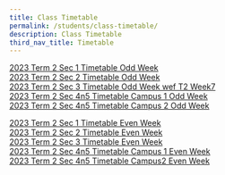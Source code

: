 ```yaml
---
title: Class Timetable
permalink: /students/class-timetable/
description: Class Timetable
third_nav_title: Timetable
---
```

[2023 Term 2 Sec 1 Timetable Odd Week](/files/Students/Timetable/2023_Term2_Timetable_Sec1_Odd_Week.pdf)<br>
[2023 Term 2 Sec 2 Timetable Odd Week](/files/Students/Timetable/2023_Term2_Timetable_Sec2_Odd_Week.pdf)<br>
[2023 Term 2 Sec 3 Timetable Odd Week wef T2 Week7](/files/Students/Timetable/2023_term_2_timetable_sec3_oddweek_wef_t2_week7.pdf)<br>
[2023 Term 2 Sec 4n5 Timetable Campus 1 Odd Week](/files/Students/Timetable/2023_Term2_Timetable_Sec4&amp;5_Campus1_Odd_Week.pdf)<br>
[2023 Term 2 Sec 4n5 Timetable Campus 2 Odd Week](/files/Students/Timetable/2023_Term2_Timetable_Sec4&amp;5_Campus2_Odd_Week.pdf)<br>

[2023 Term 2 Sec 1 Timetable Even Week](/files/Students/Timetable/2023_Term2_Timetable_Sec1_Even_Week.pdf)<br>
[2023 Term 2 Sec 2 Timetable Even Week](/files/Students/Timetable/2023_Term2_Timetable_Sec2_Even_Week.pdf)<br>
[2023 Term 2 Sec 3 Timetable Even Week](/files/Students/Timetable/2023_Term2_Timetable_Sec3_Even_Week.pdf)<br>
[2023 Term 2 Sec 4n5 Timetable Campus 1 Even Week](/files/Students/Timetable/2023_Term2_Timetable_Sec4n5_Campus1_Even_Week.pdf)<br>
[2023 Term 2 Sec 4n5 Timetable Campus2 Even Week](/files/Students/Timetable/2023_Term2_Timetable_Sec4n5_Campus2_Even_Week.pdf)<br>